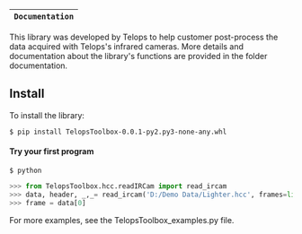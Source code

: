 **`Documentation`** |
------------------- |
This library was developed by Telops to help customer post-process the data acquired with 
Telops's infrared cameras.
More details and documentation about the library's functions are provided in the folder documentation. 


## Install

To install the library:

```
$ pip install TelopsToolbox-0.0.1-py2.py3-none-any.whl
```

#### Try your first program
```shell
$ python
```

```python
>>> from TelopsToolbox.hcc.readIRCam import read_ircam
>>> data, header, _,_= read_ircam('D:/Demo Data/Lighter.hcc', frames=list(range(0, 50)))
>>> frame = data[0]
```

For more examples, see the TelopsToolbox_examples.py file.